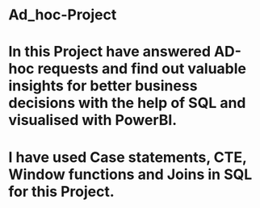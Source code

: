 # Ad_hoc-Project
# In this Project have answered AD-hoc requests and find out valuable insights for better business decisions with the help of SQL and visualised with PowerBI.
# I have used Case statements, CTE, Window functions and Joins in SQL for this Project.
